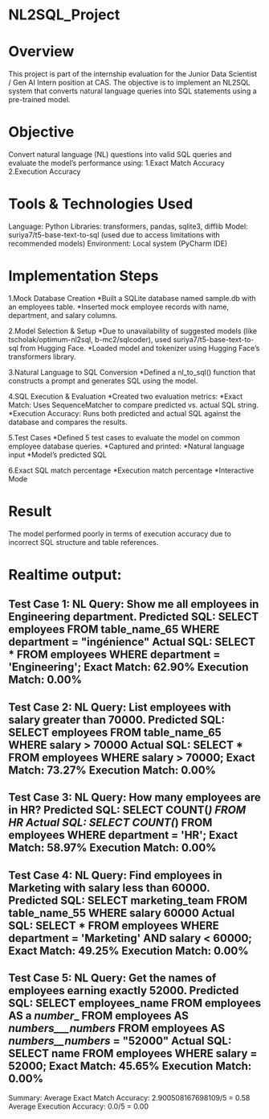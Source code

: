 # NL2SQL_Project


# Overview
This project is part of the internship evaluation for the Junior Data Scientist / Gen AI Intern position at CAS. The objective is to implement an NL2SQL system that converts natural language queries into SQL statements using a pre-trained model.


# Objective
Convert natural language (NL) questions into valid SQL queries and evaluate the model’s performance using:
1.Exact Match Accuracy
2.Execution Accuracy

# Tools & Technologies Used
Language: Python
Libraries: transformers, pandas, sqlite3, difflib
Model: suriya7/t5-base-text-to-sql (used due to access limitations with recommended models)
Environment: Local system (PyCharm IDE)

# Implementation Steps
1.Mock Database Creation
 *Built a SQLite database named sample.db with an employees table.
 *Inserted mock employee records with name, department, and salary columns.
 
2.Model Selection & Setup
*Due to unavailability of suggested models (like tscholak/optimum-nl2sql, b-mc2/sqlcoder), used suriya7/t5-base-text-to-sql from Hugging Face.
*Loaded model and tokenizer using Hugging Face’s transformers library.

3.Natural Language to SQL Conversion
*Defined a nl_to_sql() function that constructs a prompt and generates SQL using the model.

4.SQL Execution & Evaluation
*Created two evaluation metrics:
*Exact Match: Uses SequenceMatcher to compare predicted vs. actual SQL string.
*Execution Accuracy: Runs both predicted and actual SQL against the database and compares the results.

5.Test Cases
*Defined 5 test cases to evaluate the model on common employee database queries.
*Captured and printed:
*Natural language input
*Model’s predicted SQL

6.Exact SQL match percentage
*Execution match percentage
*Interactive Mode

# Result 
The model performed poorly in terms of execution accuracy due to incorrect SQL structure and table references.

# Realtime output:

Test Case 1:
NL Query:        Show me all employees in Engineering department.
Predicted SQL:   SELECT employees FROM table_name_65 WHERE department = "ingénience"
Actual SQL:      SELECT * FROM employees WHERE department = 'Engineering';
Exact Match:     62.90%
Execution Match: 0.00%
--------------------------------------------------
Test Case 2:
NL Query:        List employees with salary greater than 70000.
Predicted SQL:   SELECT employees FROM table_name_65 WHERE salary > 70000
Actual SQL:      SELECT * FROM employees WHERE salary > 70000;
Exact Match:     73.27%
Execution Match: 0.00%
--------------------------------------------------
Test Case 3:
NL Query:        How many employees are in HR?
Predicted SQL:   SELECT COUNT(*) FROM HR
Actual SQL:      SELECT COUNT(*) FROM employees WHERE department = 'HR';
Exact Match:     58.97%
Execution Match: 0.00%
--------------------------------------------------
Test Case 4:
NL Query:        Find employees in Marketing with salary less than 60000.
Predicted SQL:   SELECT marketing_team FROM table_name_55 WHERE salary  60000
Actual SQL:      SELECT * FROM employees WHERE department = 'Marketing' AND salary < 60000;
Exact Match:     49.25%
Execution Match: 0.00%
--------------------------------------------------
Test Case 5:
NL Query:        Get the names of employees earning exactly 52000.
Predicted SQL:   SELECT employees_name FROM employees AS a _number__ FROM employees AS _numbers___numbers_ FROM employees AS _numbers__numbers_ = "52000"
Actual SQL:      SELECT name FROM employees WHERE salary = 52000;
Exact Match:     45.65%
Execution Match: 0.00%
--------------------------------------------------

Summary:
Average Exact Match Accuracy:     2.900508167698109/5 = 0.58
Average Execution Accuracy:       0.0/5 = 0.00




